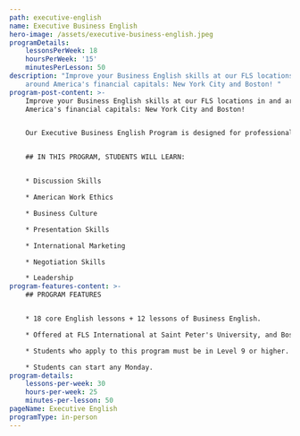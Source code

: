 ```yaml
---
path: executive-english
name: Executive Business English
hero-image: /assets/executive-business-english.jpeg
programDetails:
    lessonsPerWeek: 18
    hoursPerWeek: '15'
    minutesPerLesson: 50
description: "Improve your Business English skills at our FLS locations in and
    around America's financial capitals: New York City and Boston! "
program-post-content: >-
    Improve your Business English skills at our FLS locations in and around
    America's financial capitals: New York City and Boston!


    Our Executive Business English Program is designed for professionals who need to learn English for business purposes and who have limited time to study. The program includes one core class, one comprehensive Business English class and one daily session of specialized small group study consisting solely of Executive Business English participants.


    ## IN THIS PROGRAM, STUDENTS WILL LEARN:


    * Discussion Skills

    * American Work Ethics

    * Business Culture

    * Presentation Skills

    * International Marketing

    * Negotiation Skills

    * Leadership
program-features-content: >-
    ## PROGRAM FEATURES


    * 18 core English lessons + 12 lessons of Business English.

    * Offered at FLS International at Saint Peter's University, and Boston Commons.

    * Students who apply to this program must be in Level 9 or higher.

    * Students can start any Monday.
program-details:
    lessons-per-week: 30
    hours-per-week: 25
    minutes-per-lesson: 50
pageName: Executive English
programType: in-person
---
```

